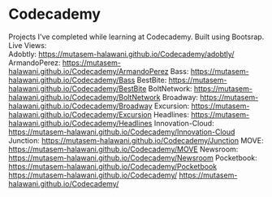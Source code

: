 # Codecademy

Projects I've completed while learning at Codecademy.
Built using Bootsrap.
Live Views:
<br>
Adobtly: https://mutasem-halawani.github.io/Codecademy/adobtly/
ArmandoPerez: https://mutasem-halawani.github.io/Codecademy/ArmandoPerez
Bass: https://mutasem-halawani.github.io/Codecademy/Bass
BestBite: https://mutasem-halawani.github.io/Codecademy/BestBite
BoltNetwork: https://mutasem-halawani.github.io/Codecademy/BoltNetwork
Broadway: https://mutasem-halawani.github.io/Codecademy/Broadway
Excursion: https://mutasem-halawani.github.io/Codecademy/Excursion
Headlines: https://mutasem-halawani.github.io/Codecademy/Headlines
Innovation-Cloud: https://mutasem-halawani.github.io/Codecademy/Innovation-Cloud
Junction: https://mutasem-halawani.github.io/Codecademy/Junction
MOVE: https://mutasem-halawani.github.io/Codecademy/MOVE
Newsroom: https://mutasem-halawani.github.io/Codecademy/Newsroom
Pocketbook: https://mutasem-halawani.github.io/Codecademy/Pocketbook
https://mutasem-halawani.github.io/Codecademy/
https://mutasem-halawani.github.io/Codecademy/
